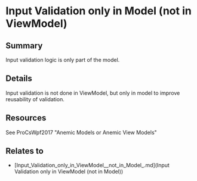 # Input Validation only in Model (not in ViewModel)

## Summary
Input validation logic is only part of the model.

## Details
Input validation is not done in ViewModel, but only in model to improve reusability of validation.

## Resources
See ProCsWpf2017 "Anemic Models or Anemic View Models"


## Relates to

* [Input_Validation_only_in_ViewModel__not_in_Model_.md](Input Validation only in ViewModel (not in Model))
